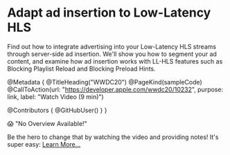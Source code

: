 # Adapt ad insertion to Low-Latency HLS

Find out how to integrate advertising into your Low-Latency HLS streams through server-side ad insertion. We'll show you how to segment your ad content, and examine how ad insertion works with LL-HLS features such as Blocking Playlist Reload and Blocking Preload Hints.

@Metadata {
   @TitleHeading("WWDC20")
   @PageKind(sampleCode)
   @CallToAction(url: "https://developer.apple.com/wwdc20/10232", purpose: link, label: "Watch Video (9 min)")

   @Contributors {
      @GitHubUser(<replace this with your GitHub handle>)
   }
}

😱 "No Overview Available!"

Be the hero to change that by watching the video and providing notes! It's super easy:
 [Learn More…](https://wwdcnotes.com/documentation/wwdcnotes/contributing)
